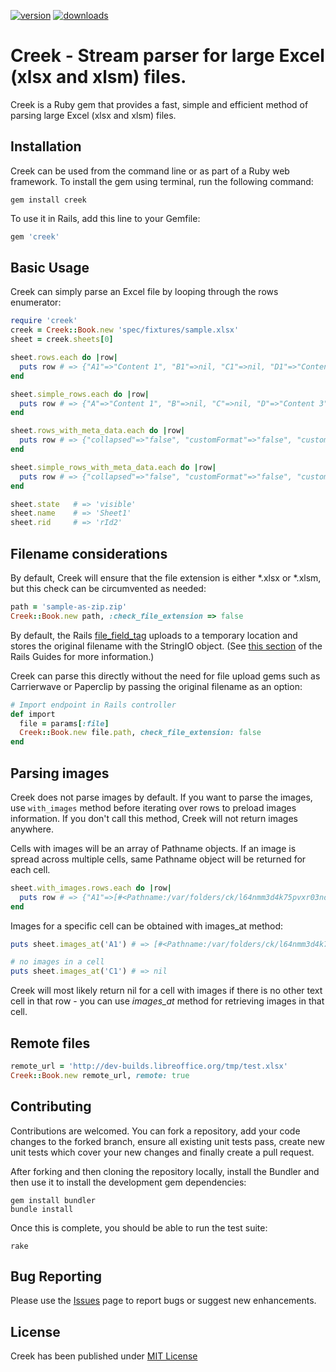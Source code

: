 [![version](https://badge.fury.io/rb/creek.svg)](https://badge.fury.io/rb/creek)
[![downloads](https://ruby-gem-downloads-badge.herokuapp.com/creek?type=total&total_label=downloads)](https://ruby-gem-downloads-badge.herokuapp.com/creek?type=total&total_label=downloads)

# Creek - Stream parser for large Excel (xlsx and xlsm) files.

Creek is a Ruby gem that provides a fast, simple and efficient method of parsing large Excel (xlsx and xlsm) files.


## Installation

Creek can be used from the command line or as part of a Ruby web framework. To install the gem using terminal, run the following command:

```
gem install creek
```

To use it in Rails, add this line to your Gemfile:

```ruby
gem 'creek'
```

## Basic Usage
Creek can simply parse an Excel file by looping through the rows enumerator:

```ruby
require 'creek'
creek = Creek::Book.new 'spec/fixtures/sample.xlsx'
sheet = creek.sheets[0]

sheet.rows.each do |row|
  puts row # => {"A1"=>"Content 1", "B1"=>nil, "C1"=>nil, "D1"=>"Content 3"}
end

sheet.simple_rows.each do |row|
  puts row # => {"A"=>"Content 1", "B"=>nil, "C"=>nil, "D"=>"Content 3"}
end

sheet.rows_with_meta_data.each do |row|
  puts row # => {"collapsed"=>"false", "customFormat"=>"false", "customHeight"=>"true", "hidden"=>"false", "ht"=>"12.1", "outlineLevel"=>"0", "r"=>"1", "cells"=>{"A1"=>"Content 1", "B1"=>nil, "C1"=>nil, "D1"=>"Content 3"}}
end

sheet.simple_rows_with_meta_data.each do |row|
  puts row # => {"collapsed"=>"false", "customFormat"=>"false", "customHeight"=>"true", "hidden"=>"false", "ht"=>"12.1", "outlineLevel"=>"0", "r"=>"1", "cells"=>{"A"=>"Content 1", "B"=>nil, "C"=>nil, "D"=>"Content 3"}}
end

sheet.state   # => 'visible'
sheet.name    # => 'Sheet1'
sheet.rid     # => 'rId2'
```

## Filename considerations
By default, Creek will ensure that the file extension is either *.xlsx or *.xlsm, but this check can be circumvented as needed:

```ruby
path = 'sample-as-zip.zip'
Creek::Book.new path, :check_file_extension => false
```

By default, the Rails [file_field_tag](http://api.rubyonrails.org/classes/ActionView/Helpers/FormTagHelper.html#method-i-file_field_tag) uploads to a temporary location and stores the original filename with the StringIO object. (See [this section](http://guides.rubyonrails.org/form_helpers.html#uploading-files) of the Rails Guides for more information.)

Creek can parse this directly without the need for file upload gems such as Carrierwave or Paperclip by passing the original filename as an option:

```ruby
# Import endpoint in Rails controller
def import
  file = params[:file]
  Creek::Book.new file.path, check_file_extension: false
end
```

## Parsing images
Creek does not parse images by default. If you want to parse the images,
use `with_images` method before iterating over rows to preload images information. If you don't call this method, Creek will not return images anywhere.

Cells with images will be an array of Pathname objects.
If an image is spread across multiple cells, same Pathname object will be returned for each cell.

```ruby
sheet.with_images.rows.each do |row|
  puts row # => {"A1"=>[#<Pathname:/var/folders/ck/l64nmm3d4k75pvxr03ndk1tm0000gn/T/creek__drawing20161101-53599-274q0vimage1.jpeg>], "B2"=>"Fluffy"}
end
```

Images for a specific cell can be obtained with images_at method:

```ruby
puts sheet.images_at('A1') # => [#<Pathname:/var/folders/ck/l64nmm3d4k75pvxr03ndk1tm0000gn/T/creek__drawing20161101-53599-274q0vimage1.jpeg>]

# no images in a cell
puts sheet.images_at('C1') # => nil
```

Creek will most likely return nil for a cell with images if there is no other text cell in that row - you can use *images_at* method for retrieving images in that cell.

## Remote files

```ruby
remote_url = 'http://dev-builds.libreoffice.org/tmp/test.xlsx'
Creek::Book.new remote_url, remote: true
```

## Contributing

Contributions are welcomed. You can fork a repository, add your code changes to the forked branch, ensure all existing unit tests pass, create new unit tests which cover your new changes and finally create a pull request.

After forking and then cloning the repository locally, install the Bundler and then use it
to install the development gem dependencies:

```
gem install bundler
bundle install
```

Once this is complete, you should be able to run the test suite:

```
rake
```

## Bug Reporting

Please use the [Issues](https://github.com/pythonicrubyist/creek/issues) page to report bugs or suggest new enhancements.


## License

Creek has been published under [MIT License](https://github.com/pythonicrubyist/creek/blob/master/LICENSE.txt)
